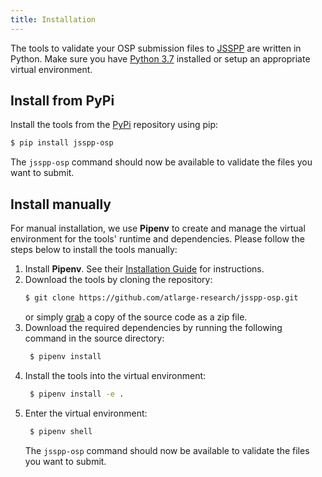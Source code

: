 ```yaml
---
title: Installation  
---
```


The tools to validate your OSP submission files to [JSSPP](http://jsspp.org/index.php?page=cfp) are written 
in Python. Make sure you have [Python 3.7](https://www.python.org/downloads/release/python-367/) installed or setup an
appropriate virtual environment.

## Install from PyPi
Install the tools from the [PyPi](https://pypi.org/) repository using pip:
```bash
$ pip install jsspp-osp
``` 
The `jsspp-osp` command should now be available to validate the files you want to submit.

## Install manually
For manual installation, we use **Pipenv** to create and manage the virtual environment for the tools' runtime and
dependencies. Please follow the steps below to install the tools manually:

1. Install **Pipenv**. See their [Installation Guide](https://pipenv.readthedocs.io/en/latest/install/#installing-pipenv)
for instructions.
2. Download the tools by cloning the repository:
   ```bash
   $ git clone https://github.com/atlarge-research/jsspp-osp.git
   ```
   or simply [grab](https://github.com/atlarge-research/jsspp/archive/master.zip) a copy of the source code as a 
   zip file.
3. Download the required dependencies by running the following command in the source directory:
   ```bash
    $ pipenv install
   ```
4. Install the tools into the virtual environment:
   ```bash
    $ pipenv install -e .
   ```
5. Enter the virtual environment:
   ```bash
    $ pipenv shell
   ```
   The `jsspp-osp` command should now be available to validate the files you want to submit.
